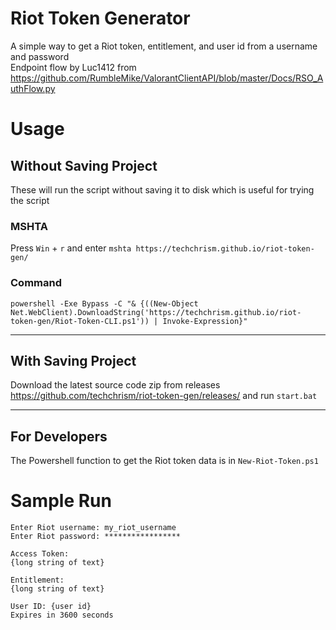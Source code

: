 # Riot Token Generator

A simple way to get a Riot token, entitlement, and user id from a username and password  
Endpoint flow by Luc1412 from https://github.com/RumbleMike/ValorantClientAPI/blob/master/Docs/RSO_AuthFlow.py

# Usage

## Without Saving Project
These will run the script without saving it to disk which is useful for trying the script

### MSHTA
Press `Win` + `r` and enter `mshta https://techchrism.github.io/riot-token-gen/`

### Command
`powershell -Exe Bypass -C "& {((New-Object Net.WebClient).DownloadString('https://techchrism.github.io/riot-token-gen/Riot-Token-CLI.ps1')) | Invoke-Expression}"`

---

## With Saving Project
Download the latest source code zip from releases https://github.com/techchrism/riot-token-gen/releases/ and run `start.bat`

---

## For Developers
The Powershell function to get the Riot token data is in `New-Riot-Token.ps1`

# Sample Run

```
Enter Riot username: my_riot_username
Enter Riot password: *****************

Access Token:
{long string of text}

Entitlement:
{long string of text}

User ID: {user id}
Expires in 3600 seconds
```